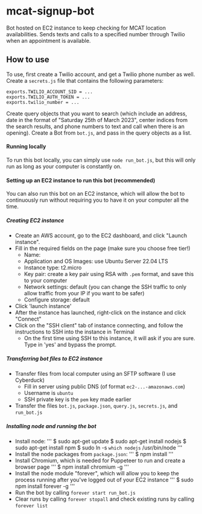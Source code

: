 # mcat-signup-bot
Bot hosted on EC2 instance to keep checking for MCAT location availabilities. Sends texts and calls to a specified number through Twilio when an appointment is available.

## How to use

To use, first create a Twilio account, and get a Twilio phone number as well. Create a `secrets.js` file that contains the following parameters:
```
exports.TWILIO_ACCOUNT_SID = ...
exports.TWILIO_AUTH_TOKEN = ...
exports.twilio_number = ...
```

Create query objects that you want to search (which include an address, date in the format of "Saturday 25th of March 2023", center indices from the search results, and phone numbers to text and call when there is an opening). Create a Bot from `bot.js`, and pass in the query objects as a list.

#### Running locally

To run this bot locally, you can simply use `node run_bot.js`, but this will only run as long as your computer is constantly on.

#### Setting up an EC2 instance to run this bot (recommended)

You can also run this bot on an EC2 instance, which will allow the bot to continuously run without requiring you to have it on your computer all the time.

##### Creating EC2 instance

- Create an AWS account, go to the EC2 dashboard, and click "Launch instance".
- Fill in the required fields on the page (make sure you choose free tier!)
  - Name: <any name you want for your instance>
  - Application and OS Images: use Ubuntu Server 22.04 LTS
  - Instance type: t2.micro
  - Key pair: create a key pair using RSA with `.pem` format, and save this to your computer
  - Network settings: default (you can change the SSH traffic to only allow traffic from your IP if you want to be safer)
  - Configure storage: default
- Click 'launch instance'
- After the instance has launched, right-click on the instance and click "Connect"
- Click on the "SSH client" tab of instance connecting, and follow the instructions to SSH into the instance in Terminal
  - On the first time using SSH to this instance, it will ask if you are sure. Type in 'yes' and bypass the prompt.
  
##### Transferring bot files to EC2 instance

- Transfer files from local computer using an SFTP software (I use Cyberduck)
  - Fill in server using public DNS (of format `ec2-...-amazonaws.com`)
  - Username is `ubuntu`
  - SSH private key is the `pem` key made earlier
- Transfer the files `bot.js`, `package.json`, `query.js`, `secrets.js`, and `run_bot.js`

##### Installing node and running the bot

- Install node:
'''
$ sudo apt-get update
$ sudo apt-get install nodejs
$ sudo apt-get install npm
$ sudo ln -s `which nodejs` /usr/bin/node
'''
- Install the node packages from `package.json`:
'''
$ npm install
'''
- Install Chromium, which is needed for Puppeteer to run and create a browser page
'''
$ npm install chromium -g
'''
- Install the node module "forever", which will allow you to keep the process running after you've logged out of your EC2 instance
'''
$ sudo npm install forever -g
'''
- Run the bot by calling `forever start run_bot.js`
- Clear runs by calling `forever stopall` and check existing runs by calling `forever list`

